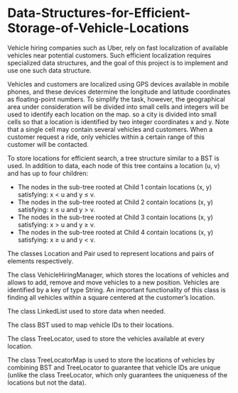 # Data-Structures-for-Efficient-Storage-of-Vehicle-Locations
Vehicle hiring companies such as Uber, rely on fast localization of available vehicles near potential
customers. Such efficient localization requires specialized data structures, and the goal of this project is to implement
and use one such data structure.

Vehicles and customers are localized using GPS devices available in mobile phones, and these devices determine
the longitude and latitude coordinates as floating-point numbers. To simplify the task, however, the
geographical area under consideration will be divided into small cells and integers will be used to identify each location on the map.
so a city is divided into small cells so that a location is identified by two integer coordinates x and y. Note
that a single cell may contain several vehicles and customers. When a customer request a ride, only vehicles within a certain range of this customer will be contacted.

To store locations for efficient search, a tree structure similar to a BST is used. In addition to data, each node of
this tree contains a location (u, v) and has up to four children:
- The nodes in the sub-tree rooted at Child 1 contain locations (x, y) satisfying: x < u and y ≤ v.
- The nodes in the sub-tree rooted at Child 2 contain locations (x, y) satisfying: x ≤ u and y > v.
- The nodes in the sub-tree rooted at Child 3 contain locations (x, y) satisfying: x > u and y ≥ v.
- The nodes in the sub-tree rooted at Child 4 contain locations (x, y) satisfying: x ≥ u and y < v.


The classes Location and Pair used to represent locations and pairs of elements respectively.

The class VehicleHiringManager, which stores the locations of vehicles and allows to add, remove and move vehicles
to a new position. Vehicles are identified by a key of type String. An important functionality of this class is
finding all vehicles within a square centered at the customer’s location.

The class LinkedList used to store data when needed.

The class BST used to map vehicle IDs to their locations.

The class TreeLocator, used to store the vehicles available at every location.

The class TreeLocatorMap is used to store the locations of vehicles by combining BST and TreeLocator to
guarantee that vehicle IDs are unique (unlike the class TreeLocator, which only guarantees the uniqueness of the
locations but not the data).

